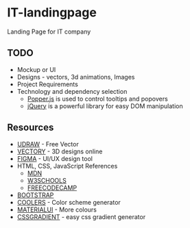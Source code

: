 # IT-landingpage
Landing Page for IT company

## TODO
+ Mockup or UI
+ Designs - vectors, 3d animations, Images
+ Project Requirements
+ Technology and dependency selection
  + [Popper.js](https://popper.js.org/) is used to control tooltips and popovers
  + [jQuery](https://jquery.com/) is a powerful library for easy DOM manipulation 


## Resources
+ [UDRAW](https://undraw.co/illustrations) - Free Vector
+ [VECTORY](https://www.vectary.com/) - 3D designs online
+ [FIGMA](https://www.figma.com/) - UI/UX design tool
+ HTML, CSS, JavaScript References
  + [MDN](https://developer.mozilla.org/en-US/)
  + [W3SCHOOLS](https://www.w3schools.com/)
  + [FREECODECAMP](https://www.freecodecamp.org/learn/responsive-web-design/)
+ [BOOTSTRAP](https://getbootstrap.com/)
+ [COOLERS](https://coolors.co/) - Color scheme generator
+ [MATERIALUI](https://materialui.co/) - More colours
+ [CSSGRADIENT](https://cssgradient.io/) - easy css gradient generator
